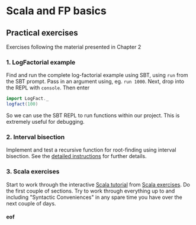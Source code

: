 # Scala and FP basics

## Practical exercises

Exercises following the material presented in Chapter 2

### 1. LogFactorial example

Find and run the complete log-factorial example using SBT, using `run` from the SBT prompt. Pass in an argument using, eg. `run 1000`. Next, drop into the REPL with `console`. Then enter
```scala
import LogFact._
logfact(100)
```
So we can use the SBT REPL to run functions within our project. This is extremely useful for debugging.

### 2. Interval bisection

Implement and test a recursive function for root-finding using interval bisection. See the [detailed instructions](bisection/Readme.md) for further details.

### 3. Scala exercises

Start to work through the interactive [Scala tutorial](https://www.scala-exercises.org/scala_tutorial/) from [Scala exercises](https://www.scala-exercises.org/). Do the first couple of sections. Try to work through everything up to and including "Syntactic Conveniences" in any spare time you have over the next couple of days.


#### eof

